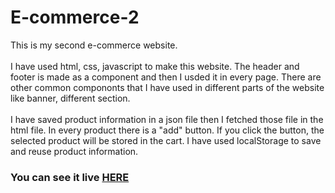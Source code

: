 # E-commerce-2
This is my second e-commerce website.
<br><br>
I have used html, css, javascript to make this website. The header and footer is made as a component and then I usded it in every page. There are other common compononts that I have used in different parts of the website like banner, different section.
<br><br>
I have saved product information in a json file then I fetched those file in the html file. In every product there is a "add" button. If you click the button, the selected product will be stored in the cart. I have used localStorage to save and reuse product information.
<br>
<h3><b>You can see it live <a href="https://mhasan1037.github.io/E-commerce-2/" target="_blank">HERE</a></b></h3>
